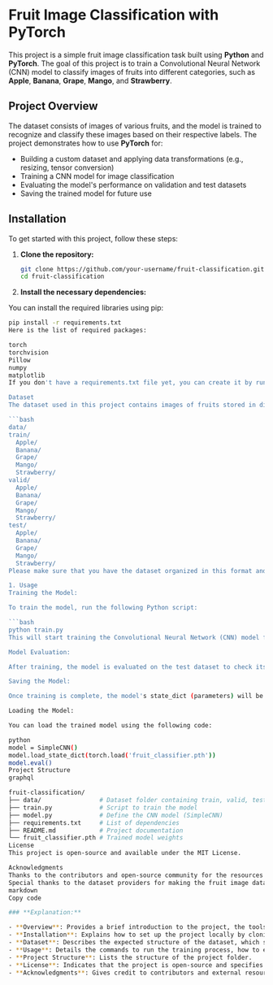 
# Fruit Image Classification with PyTorch

This project is a simple fruit image classification task built using **Python** and **PyTorch**. The goal of this project is to train a Convolutional Neural Network (CNN) model to classify images of fruits into different categories, such as **Apple**, **Banana**, **Grape**, **Mango**, and **Strawberry**.

## Project Overview

The dataset consists of images of various fruits, and the model is trained to recognize and classify these images based on their respective labels. The project demonstrates how to use **PyTorch** for:

- Building a custom dataset and applying data transformations (e.g., resizing, tensor conversion)
- Training a CNN model for image classification
- Evaluating the model's performance on validation and test datasets
- Saving the trained model for future use

## Installation

To get started with this project, follow these steps:

1. **Clone the repository:**

   ```bash
   git clone https://github.com/your-username/fruit-classification.git
   cd fruit-classification
2. **Install the necessary dependencies:**

You can install the required libraries using pip:

  ```bash
  pip install -r requirements.txt
  Here is the list of required packages:

torch
torchvision
Pillow
numpy
matplotlib
If you don't have a requirements.txt file yet, you can create it by running pip freeze > requirements.txt.

Dataset
The dataset used in this project contains images of fruits stored in different folders, each corresponding to a fruit class. For example:

```bash
data/
  train/
    Apple/
    Banana/
    Grape/
    Mango/
    Strawberry/
  valid/
    Apple/
    Banana/
    Grape/
    Mango/
    Strawberry/
  test/
    Apple/
    Banana/
    Grape/
    Mango/
    Strawberry/
Please make sure that you have the dataset organized in this format and update the paths in the code accordingly.

1. Usage
Training the Model:

To train the model, run the following Python script:

```bash
python train.py
This will start training the Convolutional Neural Network (CNN) model for 10 epochs. During training, the loss and validation accuracy will be printed for each epoch.

Model Evaluation:

After training, the model is evaluated on the test dataset to check its accuracy. You can also visualize the predictions if needed.

Saving the Model:

Once training is complete, the model's state_dict (parameters) will be saved in the fruit_classifier.pth file.

Loading the Model:

You can load the trained model using the following code:

python
model = SimpleCNN()
model.load_state_dict(torch.load('fruit_classifier.pth'))
model.eval()
Project Structure
graphql

fruit-classification/
├── data/                # Dataset folder containing train, valid, test data
├── train.py             # Script to train the model
├── model.py             # Define the CNN model (SimpleCNN)
├── requirements.txt     # List of dependencies
├── README.md            # Project documentation
└── fruit_classifier.pth # Trained model weights
License
This project is open-source and available under the MIT License.

Acknowledgments
Thanks to the contributors and open-source community for the resources and libraries that made this project possible.
Special thanks to the dataset providers for making the fruit image dataset available.
markdown
Copy code

### **Explanation:**

- **Overview**: Provides a brief introduction to the project, the tools and libraries used, and the objective.
- **Installation**: Explains how to set up the project locally by cloning the repository and installing dependencies.
- **Dataset**: Describes the expected structure of the dataset, which should be organized into subfolders for training, validation, and testing.
- **Usage**: Details the commands to run the training process, how to evaluate the model, and how to save/load the trained model.
- **Project Structure**: Lists the structure of the project folder.
- **License**: Indicates that the project is open-source and specifies the license (MIT in this case).
- **Acknowledgments**: Gives credit to contributors and external resources.
